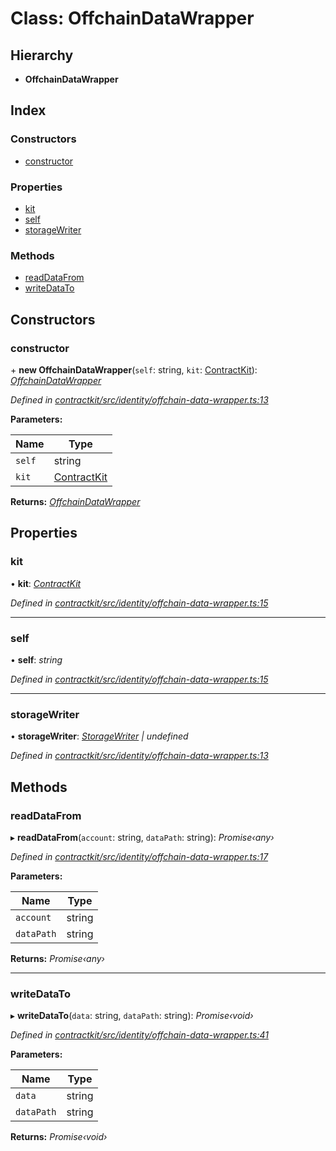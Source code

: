 # Class: OffchainDataWrapper

## Hierarchy

* **OffchainDataWrapper**

## Index

### Constructors

* [constructor](_identity_offchain_data_wrapper_.offchaindatawrapper.md#constructor)

### Properties

* [kit](_identity_offchain_data_wrapper_.offchaindatawrapper.md#kit)
* [self](_identity_offchain_data_wrapper_.offchaindatawrapper.md#self)
* [storageWriter](_identity_offchain_data_wrapper_.offchaindatawrapper.md#storagewriter)

### Methods

* [readDataFrom](_identity_offchain_data_wrapper_.offchaindatawrapper.md#readdatafrom)
* [writeDataTo](_identity_offchain_data_wrapper_.offchaindatawrapper.md#writedatato)

## Constructors

###  constructor

\+ **new OffchainDataWrapper**(`self`: string, `kit`: [ContractKit](_kit_.contractkit.md)): *[OffchainDataWrapper](_identity_offchain_data_wrapper_.offchaindatawrapper.md)*

*Defined in [contractkit/src/identity/offchain-data-wrapper.ts:13](https://github.com/celo-org/celo-monorepo/blob/master/packages/contractkit/src/identity/offchain-data-wrapper.ts#L13)*

**Parameters:**

Name | Type |
------ | ------ |
`self` | string |
`kit` | [ContractKit](_kit_.contractkit.md) |

**Returns:** *[OffchainDataWrapper](_identity_offchain_data_wrapper_.offchaindatawrapper.md)*

## Properties

###  kit

• **kit**: *[ContractKit](_kit_.contractkit.md)*

*Defined in [contractkit/src/identity/offchain-data-wrapper.ts:15](https://github.com/celo-org/celo-monorepo/blob/master/packages/contractkit/src/identity/offchain-data-wrapper.ts#L15)*

___

###  self

• **self**: *string*

*Defined in [contractkit/src/identity/offchain-data-wrapper.ts:15](https://github.com/celo-org/celo-monorepo/blob/master/packages/contractkit/src/identity/offchain-data-wrapper.ts#L15)*

___

###  storageWriter

• **storageWriter**: *[StorageWriter](_identity_offchain_storage_writers_.storagewriter.md) | undefined*

*Defined in [contractkit/src/identity/offchain-data-wrapper.ts:13](https://github.com/celo-org/celo-monorepo/blob/master/packages/contractkit/src/identity/offchain-data-wrapper.ts#L13)*

## Methods

###  readDataFrom

▸ **readDataFrom**(`account`: string, `dataPath`: string): *Promise‹any›*

*Defined in [contractkit/src/identity/offchain-data-wrapper.ts:17](https://github.com/celo-org/celo-monorepo/blob/master/packages/contractkit/src/identity/offchain-data-wrapper.ts#L17)*

**Parameters:**

Name | Type |
------ | ------ |
`account` | string |
`dataPath` | string |

**Returns:** *Promise‹any›*

___

###  writeDataTo

▸ **writeDataTo**(`data`: string, `dataPath`: string): *Promise‹void›*

*Defined in [contractkit/src/identity/offchain-data-wrapper.ts:41](https://github.com/celo-org/celo-monorepo/blob/master/packages/contractkit/src/identity/offchain-data-wrapper.ts#L41)*

**Parameters:**

Name | Type |
------ | ------ |
`data` | string |
`dataPath` | string |

**Returns:** *Promise‹void›*
